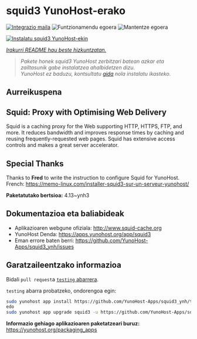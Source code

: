 <!--
Ohart ongi: README hau automatikoki sortu da <https://github.com/YunoHost/apps/tree/master/tools/readme_generator>ri esker
EZ editatu eskuz.
-->

# squid3 YunoHost-erako

[![Integrazio maila](https://dash.yunohost.org/integration/squid3.svg)](https://dash.yunohost.org/appci/app/squid3) ![Funtzionamendu egoera](https://ci-apps.yunohost.org/ci/badges/squid3.status.svg) ![Mantentze egoera](https://ci-apps.yunohost.org/ci/badges/squid3.maintain.svg)

[![Instalatu squid3 YunoHost-ekin](https://install-app.yunohost.org/install-with-yunohost.svg)](https://install-app.yunohost.org/?app=squid3)

*[Irakurri README hau beste hizkuntzatan.](./ALL_README.md)*

> *Pakete honek squid3 YunoHost zerbitzari batean azkar eta zailtasunik gabe instalatzea ahalbidetzen dizu.*  
> *YunoHost ez baduzu, kontsultatu [gida](https://yunohost.org/install) nola instalatu ikasteko.*

## Aurreikuspena

## Squid: Proxy with Optimising Web Delivery

Squid is a caching proxy for the Web supporting HTTP, HTTPS, FTP, and more. It reduces bandwidth and improves response times by caching and reusing frequently-requested web pages. Squid has extensive access controls and makes a great server accelerator.

## Special Thanks

Thanks to **Fred** to write the instruction to configure Squid for YunoHost. French: <https://memo-linux.com/installer-squid3-sur-un-serveur-yunohost/>


**Paketatutako bertsioa:** 4.13~ynh3
## Dokumentazioa eta baliabideak

- Aplikazioaren webgune ofiziala: <http://www.squid-cache.org>
- YunoHost Denda: <https://apps.yunohost.org/app/squid3>
- Eman errore baten berri: <https://github.com/YunoHost-Apps/squid3_ynh/issues>

## Garatzaileentzako informazioa

Bidali `pull request`a [`testing` abarrera](https://github.com/YunoHost-Apps/squid3_ynh/tree/testing).

`testing` abarra probatzeko, ondorengoa egin:

```bash
sudo yunohost app install https://github.com/YunoHost-Apps/squid3_ynh/tree/testing --debug
edo
sudo yunohost app upgrade squid3 -u https://github.com/YunoHost-Apps/squid3_ynh/tree/testing --debug
```

**Informazio gehiago aplikazioaren paketatzeari buruz:** <https://yunohost.org/packaging_apps>
